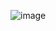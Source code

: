 ![image](https://user-images.githubusercontent.com/83164668/121252122-482db680-c8c5-11eb-81f6-6572cf85dd2b.png)
